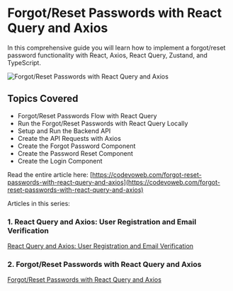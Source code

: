 # Forgot/Reset Passwords with React Query and Axios

In this comprehensive guide you will learn how to implement a forgot/reset password functionality with React, Axios, React Query, Zustand, and TypeScript.

![Forgot/Reset Passwords with React Query and Axios](https://codevoweb.com/wp-content/uploads/2022/10/Forgot-Reset-Passwords-with-React-Query-and-Axios.webp)

## Topics Covered

- Forgot/Reset Passwords Flow with React Query
- Run the Forgot/Reset Passwords with React Query Locally
- Setup and Run the Backend API
- Create the API Requests with Axios
- Create the Forgot Password Component
- Create the Password Reset Component
- Create the Login Component

Read the entire article here: [https://codevoweb.com/forgot-reset-passwords-with-react-query-and-axios](https://codevoweb.com/forgot-reset-passwords-with-react-query-and-axios)

Articles in this series:

### 1. React Query and Axios: User Registration and Email Verification

[React Query and Axios: User Registration and Email Verification](https://codevoweb.com/react-query-user-registration-and-email-verification)

### 2. Forgot/Reset Passwords with React Query and Axios

[Forgot/Reset Passwords with React Query and Axios](https://codevoweb.com/forgot-reset-passwords-with-react-query-and-axios)

